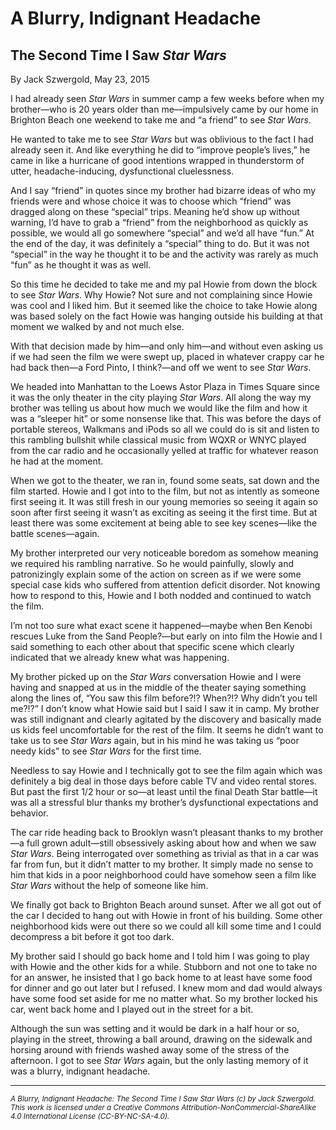 # A Blurry, Indignant Headache
## The Second Time I Saw *Star Wars*

By Jack Szwergold, May 23, 2015

I had already seen *Star Wars* in summer camp a few weeks before when my brother—who is 20 years older than me—impulsively came by our home in Brighton Beach one weekend to take me and “a friend” to see *Star Wars*.

He wanted to take me to see *Star Wars* but was oblivious to the fact I had already seen it. And like everything he did to “improve people’s lives,” he came in like a hurricane of good intentions wrapped in thunderstorm of utter, headache-inducing, dysfunctional cluelessness.

And I say “friend” in quotes since my brother had bizarre ideas of who my friends were and whose choice it was to choose which “friend” was dragged along on these “special” trips. Meaning he’d show up without warning, I’d have to grab a “friend” from the neighborhood as quickly as possible, we would all go somewhere “special” and we’d all have “fun.” At the end of the day, it was definitely a “special” thing to do. But it was not “special” in the way he thought it to be and the activity was rarely as much “fun” as he thought it was as well.

So this time he decided to take me and my pal Howie from down the block to see *Star Wars*. Why Howie? Not sure and not complaining since Howie was cool and I liked him. But it seemed like the choice to take Howie along was based solely on the fact Howie was hanging outside his building at that moment we walked by and not much else.

With that decision made by him—and only him—and without even asking us if we had seen the film we were swept up, placed in whatever crappy car he had back then—a Ford Pinto, I think?—and off we went to see *Star Wars*.

We headed into Manhattan to the Loews Astor Plaza in Times Square since it was the only theater in the city playing *Star Wars*. All along the way my brother was telling us about how much we would like the film and how it was a “sleeper hit” or some nonsense like that. This was before the days of portable stereos, Walkmans and iPods so all we could do is sit and listen to this rambling bullshit while classical music from WQXR or WNYC played from the car radio and he occasionally yelled at traffic for whatever reason he had at the moment.

When we got to the theater, we ran in, found some seats, sat down and the film started. Howie and I got into to the film, but not as intently as someone first seeing it. It was still fresh in our young memories so seeing it again so soon after first seeing it wasn’t as exciting as seeing it the first time. But at least there was some excitement at being able to see key scenes—like the battle scenes—again.

My brother interpreted our very noticeable boredom as somehow meaning we required his rambling narrative. So he would painfully, slowly and patronizingly explain some of the action on screen as if we were some special case kids who suffered from attention deficit disorder. Not knowing how to respond to this, Howie and I both nodded and continued to watch the film.

I’m not too sure what exact scene it happened—maybe when Ben Kenobi rescues Luke from the Sand People?—but early on into film the Howie and I said something to each other about that specific scene which clearly indicated that we already knew what was happening.

My brother picked up on the *Star Wars* conversation Howie and I were having and snapped at us in the middle of the theater saying something along the lines of, “You saw this film before?!? When?!? Why didn’t you tell me?!?” I don’t know what Howie said but I said I saw it in camp. My brother was still indignant and clearly agitated by the discovery and basically made us kids feel uncomfortable for the rest of the film. It seems he didn’t want to take us to see *Star Wars* again, but in his mind he was taking us “poor needy kids” to see *Star Wars* for the first time.

Needless to say Howie and I technically got to see the film again which was definitely a big deal in those days before cable TV and video rental stores. But past the first 1/2 hour or so—at least until the final Death Star battle—it was all a stressful blur thanks my brother’s dysfunctional expectations and behavior.

The car ride heading back to Brooklyn wasn’t pleasant thanks to my brother—a full grown adult—still obsessively asking about how and when we saw *Star Wars*. Being interrogated over something as trivial as that in a car was far from fun, but it didn’t matter to my brother. It simply made no sense to him that kids in a poor neighborhood could have somehow seen a film like *Star Wars* without the help of someone like him.

We finally got back to Brighton Beach around sunset. After we all got out of the car I decided to hang out with Howie in front of his building. Some other neighborhood kids were out there so we could all kill some time and I could decompress a bit before it got too dark.

My brother said I should go back home and I told him I was going to play with Howie and the other kids for a while. Stubborn and not one to take no for an answer, he insisted that I go back home to at least have some food for dinner and go out later but I refused. I knew mom and dad would always have some food set aside for me no matter what. So my brother locked his car, went back home and I played out in the street for a bit.

Although the sun was setting and it would be dark in a half hour or so, playing in the street, throwing a ball around, drawing on the sidewalk and horsing around with friends washed away some of the stress of the afternoon. I got to see *Star Wars* again, but the only lasting memory of it was a blurry, indignant headache.

***

<sup>*A Blurry, Indignant Headache: The Second Time I Saw Star Wars (c) by Jack Szwergold. This work is licensed under a Creative Commons Attribution-NonCommercial-ShareAlike 4.0 International License (CC-BY-NC-SA-4.0).*</sup>